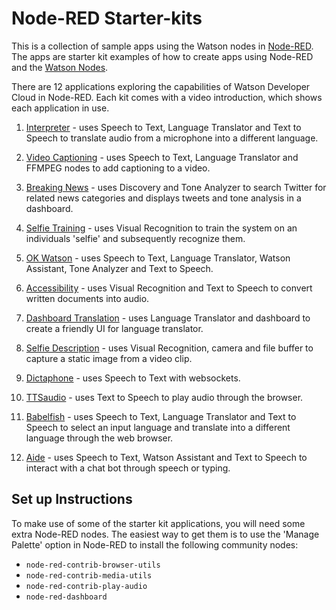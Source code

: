 # Node-RED Starter-kits
This is a collection of sample apps using the Watson nodes in [Node-RED](nodered.org). The apps are starter kit examples of
how to create apps using Node-RED and the [Watson Nodes](https://github.com/watson-developer-cloud/node-red-labs).

There are 12 applications exploring the capabilities of Watson Developer Cloud in Node-RED.
Each kit comes with a video introduction, which shows each application in use.

1. [Interpreter](interpreter/README.md) - uses Speech to Text, Language Translator and Text to Speech to translate audio from a microphone into a different language.

2. [Video Captioning](video_captioning/README.md) - uses Speech to Text, Language Translator and FFMPEG nodes to add captioning to a video.

3. [Breaking News](breaking_news/README.md) - uses Discovery and Tone Analyzer to search Twitter for related news categories and displays tweets and tone analysis in a dashboard.

4. [Selfie Training](selfie_training/README.md) - uses Visual Recognition to train the system on an individuals 'selfie' and subsequently recognize them.

5. [OK Watson](ok_watson/README.md) - uses Speech to Text, Language Translator, Watson Assistant, Tone Analyzer and Text to Speech.

6. [Accessibility](accessibility/README.md) - uses Visual Recognition and Text to Speech to convert written documents into audio.

7. [Dashboard Translation](dashboard_translation/README.md) - uses Language Translator and dashboard to create a friendly UI for language translator.

8. [Selfie Description](selfie_description/README.md) - uses Visual Recognition, camera and file buffer to capture a static image from a video clip.

9. [Dictaphone](dictaphone/README.md) - uses Speech to Text with websockets.

10. [TTSaudio](text_to_speech_audio/README.md) - uses Text to Speech to play audio through the browser.

11. [Babelfish](babelfish/README.md) - uses Speech to Text, Language Translator and Text to Speech to select an input language and translate into a different language through the web browser.

12. [Aide](aide/README.md) - uses Speech to Text, Watson Assistant and Text to Speech to interact with a chat bot through speech or typing.


## Set up Instructions
To make use of some of the starter kit applications, you will need some extra Node-RED nodes. The easiest way
to get them is to use the 'Manage Palette' option in Node-RED to install the following community nodes:
- `node-red-contrib-browser-utils`
- `node-red-contrib-media-utils`
- `node-red-contrib-play-audio`
- `node-red-dashboard`
